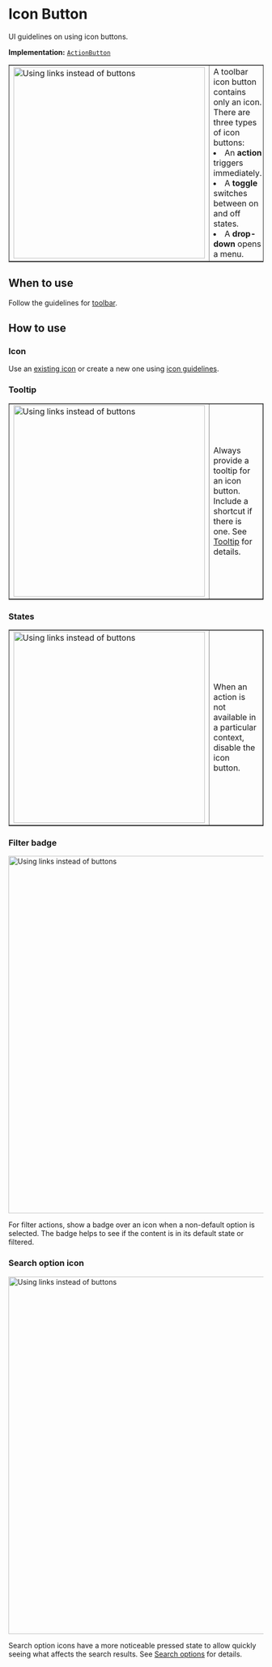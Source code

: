 <!-- Copyright 2000-2024 JetBrains s.r.o. and contributors. Use of this source code is governed by the Apache 2.0 license. -->

# Icon Button

<link-summary>UI guidelines on using icon buttons.</link-summary>

<tldr>

**Implementation:** [`ActionButton`](%gh-ic%/platform/platform-impl/src/com/intellij/openapi/actionSystem/impl/ActionButton.java)

</tldr>

<table style="none" border="false" column-width="fixed">
    <tr>
        <td><img src="toolbar_icon_button.png" alt="Using links instead of buttons" width="378"/></td>
        <td>
            A toolbar icon button contains only an icon. There are three types of icon buttons:
            <list>
                <li> An <b>action</b> triggers immediately.</li>
                <li> A <b>toggle</b> switches between on and off states.</li>
                <li> A <b>drop-down</b> opens a menu.</li>
            </list>
        </td>
    </tr>
</table>

## When to use

Follow the guidelines for [toolbar](toolbar.md#what-items-to-add-on-toolbar).

## How to use

### Icon
Use an [existing icon](https://intellij-icons.jetbrains.design) or create a new one using [icon guidelines](icons_style.md).

### Tooltip
<table style="none" border="false" column-width="fixed">
    <tr>
        <td><img src="toolbar_icon_button_tooltip.png" alt="Using links instead of buttons" width="378"/></td>
        <td>Always provide a tooltip for an icon button. Include a shortcut if there is one. See <a href="tooltip.md">Tooltip</a> for details.</td>
    </tr>
</table>

### States
<table style="none" border="false" column-width="fixed">
    <tr>
        <td><img src="toolbar_icon_button_states.png" alt="Using links instead of buttons" width="378"/></td>
        <td>When an action is not available in a particular context, disable the icon button.</td>
    </tr>
</table>

### Filter badge
<img src="toolbar_icon_button_badge.png" alt="Using links instead of buttons" width="706"/>

For filter actions, show a badge over an icon when a non-default option is selected. The badge helps to see if the content is in its default state or filtered.

### Search option icon
<img src="toolbar_icon_button_search_option.png" alt="Using links instead of buttons" width="706"/>

Search option icons have a more noticeable pressed state to allow quickly seeing what affects the search results. See [Search options](search_field.md#search-options) for details.
